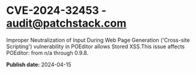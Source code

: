 # CVE-2024-32453 - audit@patchstack.com

Improper Neutralization of Input During Web Page Generation ('Cross-site Scripting') vulnerability in POEditor allows Stored XSS.This issue affects POEditor: from n/a through 0.9.8.



**Publish date:** 2024-04-15
